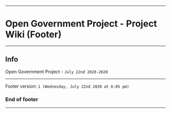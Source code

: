 
***

# Open Government Project - Project Wiki (Footer)

***

## Info

Open Government Project - `July 22nd 2020-2020`

***

Footer version: `1 (Wednesday, July 22nd 2020 at 6:05 pm)`

### End of footer

***
